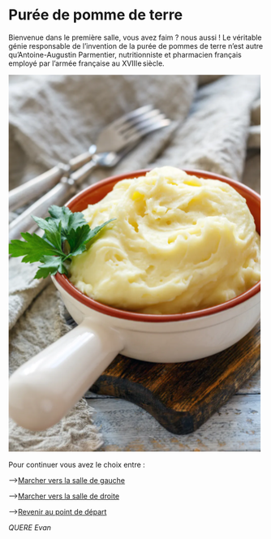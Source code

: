 # __Purée de pomme de terre__

Bienvenue dans le première salle, vous avez faim ? nous aussi !
Le véritable génie responsable de l’invention de la purée de pommes de terre n’est autre qu’Antoine-Augustin Parmentier,
nutritionniste et pharmacien français employé par l’armée française au XVIIIe siècle.

![alt text](/images/Plat1.png)

Pour continuer vous avez le choix entre :


-->[Marcher vers la salle de gauche](https://github.com/cfourcaud/TP2_GRP3_Labyrinthe/blob/main/Salle2.md "Salle de gauche")

-->[Marcher vers la salle de droite](https://github.com/cfourcaud/TP2_GRP3_Labyrinthe/blob/main/Salle11.md "Salle de droite")



-->[Revenir au point de départ](https://github.com/cfourcaud/TP2_GRP3_Labyrinthe/blob/main/index.md "Revenir au point de départ")


*QUERE Evan*
